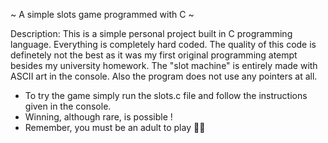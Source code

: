 ~ A simple slots game programmed with C ~

Description: This is a simple personal project built in C programming language. Everything is
completely hard coded. The quality of this code is definetely not the best as it was my first
original programming atempt besides my university homework. The "slot machine" is entirely
made with ASCII art in the console. Also the program does not use any pointers at all.

- To try the game simply run the slots.c file and follow the instructions given in the console.
- Winning, although rare, is possible !
- Remember, you must be an adult to play 🎰🔞
